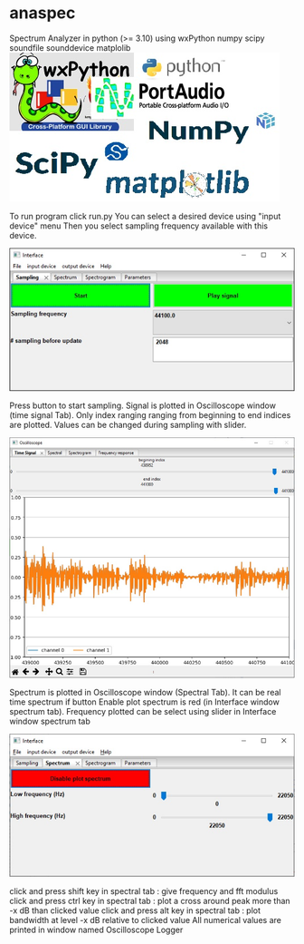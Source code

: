 # anaspec
Spectrum Analyzer in python (>= 3.10)
using wxPython numpy scipy soundfile sounddevice matplolib
![alt text](https://github.com/LaurentBerger/anaspec/blob/master/anaspec.jpg)

To run program click run.py
You can select a desired device using  "input device" menu
Then you select sampling frequency available with this device.
 
![alt text](https://github.com/LaurentBerger/anaspec/blob/master/images/interface.jpg)

Press button to start sampling. Signal is plotted in  Oscilloscope window (time signal Tab). Only index ranging ranging from beginning to end indices are plotted. Values can be changed during sampling with slider.

![alt text](https://github.com/LaurentBerger/anaspec/blob/master/images/time_signal.jpg)

Spectrum  is plotted in  Oscilloscope window (Spectral Tab). It can be real time spectrum if button Enable plot spectrum is red (in Interface window spectrum tab). Frequency plotted can be select using slider in Interface window spectrum tab

![alt text](https://github.com/LaurentBerger/anaspec/blob/master/images/interface_spectrum.jpg)


click and press shift key in spectral tab : give frequency and fft modulus
click and press ctrl key in spectral tab : plot a cross around peak more than -x dB than clicked value 
click and press alt key in spectral tab : plot bandwidth at level -x dB relative to clicked value 
All numerical values are printed in window named Oscilloscope Logger